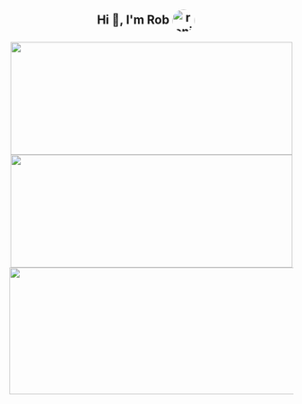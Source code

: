 <h2 align="center">Hi 👋, I'm Rob
<a href="https://media.ronjovi.com/" target="_blank" rel="noopener noreferrer"><img align="center" src="https://avatars.githubusercontent.com/u/61033509?v=4" alt="ronjovi" height="40" width="40" style="border-radius:50%"/></a>&nbsp;&nbsp;&nbsp;&nbsp;</h2>


<div align="center">

<img src="https://github-readme-stats.vercel.app/api?username=ronjovi&theme=prussian&hide_border=false&include_all_commits=false&count_private=false" height="200" width="500" />
<img src="https://github-readme-streak-stats.herokuapp.com/?user=ronjovi&theme=prussian&hide_border=false" height=200" width="500" />

<img src="https://github-readme-stats.vercel.app/api/top-langs/?username=ronjovi&hide=jupyter%20notebook&theme=prussian&hide_border=false&include_all_commits=false&count_private=false&layout=compact" height="225" width="575" />

<!-- </div>

<p align="center"> 
  <img src="https://komarev.com/ghpvc/?username=theekrystallee&label=Profile%20views&color=ff69b4&style=flat height="35" width="140"
       alt="ronjovi" /> 

</p> -->
